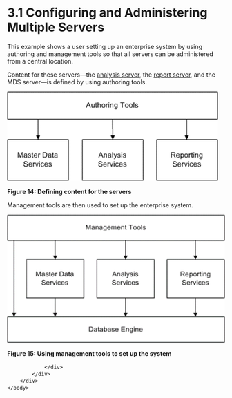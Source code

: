 <html dir="LTR" xmlns:mshelp="http://msdn.microsoft.com/mshelp" xmlns:ddue="http://ddue.schemas.microsoft.com/authoring/2003/5" xmlns:xlink="http://www.w3.org/1999/xlink" xmlns:tool="http://www.microsoft.com/tooltip">
    <head>
        <meta http-equiv="Content-Type" content="text/html; CHARSET=utf-8"></meta>
        <meta name="save" content="history"></meta>
        <title>3.1 Configuring and Administering Multiple Servers</title>
        <xml>
            <mshelp:toctitle title="3.1 Configuring and Administering Multiple Servers"></mshelp:toctitle>
            <mshelp:rltitle title="[MS-SSSO]: Configuring and Administering Multiple Servers"></mshelp:rltitle>
            <mshelp:keyword index="A" term="4cf4424f-ac9e-47c9-b464-cb6cfd355377"></mshelp:keyword>
            <mshelp:attr name="DCSext.ContentType" value="open specification"></mshelp:attr>
            <mshelp:attr name="AssetID" value="4cf4424f-ac9e-47c9-b464-cb6cfd355377"></mshelp:attr>
            <mshelp:attr name="TopicType" value="kbRef"></mshelp:attr>
            <mshelp:attr name="DCSext.Title" value="[MS-SSSO]: Configuring and Administering Multiple Servers" />
        </xml>
    </head>
    <body>
        <div id="header">
            <h1 class="heading">3.1 Configuring and Administering Multiple Servers</h1>
        </div>
        <div id="mainSection">
            <div id="mainBody">
                <div id="allHistory" class="saveHistory"></div>
                <div id="sectionSection0" class="section" name="collapseableSection">
                    

<p>This example shows a user setting up an enterprise system by
using authoring and management tools so that all servers can be administered
from a central location. </p>

<p>Content for these servers—the <a href="20049766-3c6e-4f20-a20e-64785e88f6f2.htm#gt_3f8f73d9-c597-447c-b67e-47ec9930a916">analysis server</a>, the <a href="20049766-3c6e-4f20-a20e-64785e88f6f2.htm#gt_cbdd3a12-e9ec-43e2-ac97-9c47f171f96a">report server</a>, and the MDS
server—is defined by using authoring tools.</p>

<p><img id="MS-SSSO_pict9f7d789e-76e8-03f9-cdd0-335cb5f05ec5.png" src="MS-SSSO_files/image013.png" alt="Defining content for the servers" title="Defining content for the servers"></p>

<p><b>Figure 14: Defining content for the servers</b></p>

<p>Management tools are then used to set up the enterprise
system.</p>

<p><img id="MS-SSSO_pict5ed4a690-bfc9-05e2-b40d-8b3eeedf58e0.png" src="MS-SSSO_files/image014.png" alt="Using management tools to set up the system" title="Using management tools to set up the system"></p>

<p><b>Figure 15: Using management tools to set up the system</b></p>


                </div>
            </div>
        </div>
    </body>
</html>